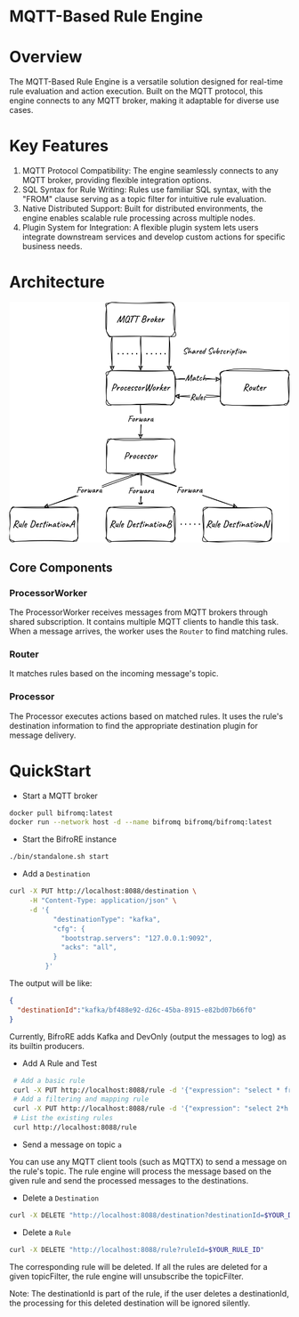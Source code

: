 # MQTT-Based Rule Engine

# Overview

The MQTT-Based Rule Engine is a versatile solution designed for real-time rule evaluation and action execution. Built on the MQTT protocol, this engine connects to any MQTT broker, making it adaptable for diverse use cases.

# Key Features

1. MQTT Protocol Compatibility: The engine seamlessly connects to any MQTT broker, providing flexible integration options.
2. SQL Syntax for Rule Writing: Rules use familiar SQL syntax, with the "FROM" clause serving as a topic filter for intuitive rule evaluation.
3. Native Distributed Support: Built for distributed environments, the engine enables scalable rule processing across multiple nodes.
4. Plugin System for Integration: A flexible plugin system lets users integrate downstream services and develop custom actions for specific business needs.

# Architecture

![rule-engine.svg](docs/figures/rule-engine.svg)

## Core Components

### ProcessorWorker

The ProcessorWorker receives messages from MQTT brokers through shared subscription. It contains multiple MQTT clients to handle this task. When a message arrives, the worker uses the `Router` to find matching rules.

### Router

It matches rules based on the incoming message's topic.

### Processor

The Processor executes actions based on matched rules. It uses the rule's destination information to find the appropriate destination plugin for message delivery.

# QuickStart

- Start a MQTT broker

```bash
docker pull bifromq:latest
docker run --network host -d --name bifromq bifromq/bifromq:latest
```

- Start the BifroRE instance

```bash
./bin/standalone.sh start
```

- Add a `Destination`
```bash
curl -X PUT http://localhost:8088/destination \
     -H "Content-Type: application/json" \
     -d '{
           "destinationType": "kafka",
           "cfg": {
             "bootstrap.servers": "127.0.0.1:9092",
             "acks": "all",
           }
         }'
```
The output will be like:
```json
{
  "destinationId":"kafka/bf488e92-d26c-45ba-8915-e82bd07b66f0"
}
```
Currently, BifroRE adds Kafka and DevOnly (output the messages to log) as its builtin producers.

- Add A Rule and Test

```bash
 # Add a basic rule
 curl -X PUT http://localhost:8088/rule -d '{"expression": "select * from a", "destinations": ["kafka/bf488e92-d26c-45ba-8915-e82bd07b66f0"]}'
 # Add a filtering and mapping rule
 curl -X PUT http://localhost:8088/rule -d '{"expression": "select 2*h as new_height, 2*w as new_width from \"a/b/c\" where temp > 25", "destinations": ["kafka/bf488e92-d26c-45ba-8915-e82bd07b66f0"]}'
 # List the existing rules
 curl http://localhost:8088/rule
```

- Send a message on topic `a`

You can use any MQTT client tools (such as MQTTX) to send a message on the rule's topic. The rule engine will process 
the message based on the given rule and send the processed messages to the destinations.

- Delete a `Destination`
```bash
curl -X DELETE "http://localhost:8088/destination?destinationId=$YOUR_DESTINATION_ID
```

- Delete a `Rule`
```bash
curl -X DELETE "http://localhost:8088/rule?ruleId=$YOUR_RULE_ID"
```
The corresponding rule will be deleted. If all the rules are deleted for a given topicFilter, the rule engine will 
unsubscribe the topicFilter.

Note: The destinationId is part of the rule, if the user deletes a destinationId, the processing for this deleted 
destination will be ignored silently.
